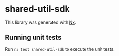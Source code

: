 # shared-util-sdk

This library was generated with [Nx](https://nx.dev).

## Running unit tests

Run `nx test shared-util-sdk` to execute the unit tests.
